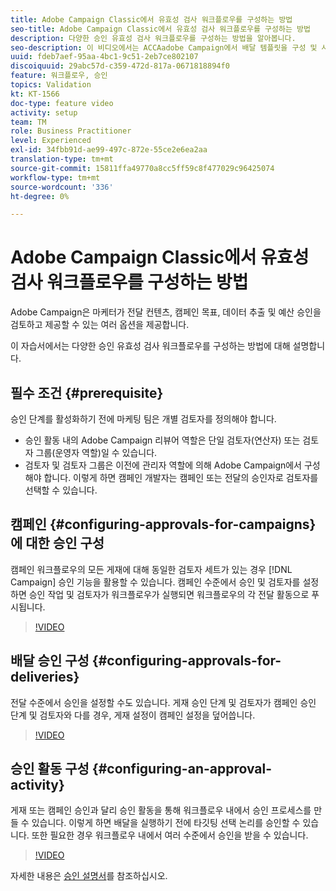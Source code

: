 ```yaml
---
title: Adobe Campaign Classic에서 유효성 검사 워크플로우를 구성하는 방법
seo-title: Adobe Campaign Classic에서 유효성 검사 워크플로우를 구성하는 방법
description: 다양한 승인 유효성 검사 워크플로우를 구성하는 방법을 알아봅니다.
seo-description: 이 비디오에서는 ACCAadobe Campaign에서 배달 템플릿을 구성 및 사용하는 방법에 대해 설명합니다. 마케터는 배포 컨텐츠, 캠페인 대상, 데이터 추출 및 예산 승인을 검토하고 제공할 수 있는 여러 옵션을 제공합니다. 이 자습서에서는 다양한 승인 유효성 검사 워크플로우를 구성하는 방법에 대해 설명합니다.
uuid: fdeb7aef-95aa-4bc1-9c51-2eb7ce802107
discoiquuid: 29abc57d-c359-472d-817a-0671818894f0
feature: 워크플로우, 승인
topics: Validation
kt: KT-1566
doc-type: feature video
activity: setup
team: TM
role: Business Practitioner
level: Experienced
exl-id: 34fbb91d-ae99-497c-872e-55ce2e6ea2aa
translation-type: tm+mt
source-git-commit: 15811ffa49770a8cc5ff59c8f477029c96425074
workflow-type: tm+mt
source-wordcount: '336'
ht-degree: 0%

---
```


# Adobe Campaign Classic에서 유효성 검사 워크플로우를 구성하는 방법

Adobe Campaign은 마케터가 전달 컨텐츠, 캠페인 목표, 데이터 추출 및 예산 승인을 검토하고 제공할 수 있는 여러 옵션을 제공합니다.

이 자습서에서는 다양한 승인 유효성 검사 워크플로우를 구성하는 방법에 대해 설명합니다.

## 필수 조건 {#prerequisite}

승인 단계를 활성화하기 전에 마케팅 팀은 개별 검토자를 정의해야 합니다.

* 승인 활동 내의 Adobe Campaign 리뷰어 역할은 단일 검토자(연산자) 또는 검토자 그룹(운영자 역할)일 수 있습니다.
* 검토자 및 검토자 그룹은 이전에 관리자 역할에 의해 Adobe Campaign에서 구성해야 합니다. 이렇게 하면 캠페인 개발자는 캠페인 또는 전달의 승인자로 검토자를 선택할 수 있습니다.

## 캠페인 {#configuring-approvals-for-campaigns}에 대한 승인 구성

캠페인 워크플로우의 모든 게재에 대해 동일한 검토자 세트가 있는 경우 [!DNL Campaign] 승인 기능을 활용할 수 있습니다. 캠페인 수준에서 승인 및 검토자를 설정하면 승인 작업 및 검토자가 워크플로우가 실행되면 워크플로우의 각 전달 활동으로 푸시됩니다.

>[!VIDEO](https://video.tv.adobe.com/v/25175?quality=12)

## 배달 승인 구성 {#configuring-approvals-for-deliveries}

전달 수준에서 승인을 설정할 수도 있습니다. 게재 승인 단계 및 검토자가 캠페인 승인 단계 및 검토자와 다를 경우, 게재 설정이 캠페인 설정을 덮어씁니다.

>[!VIDEO](https://video.tv.adobe.com/v/25176?quality=12)

## 승인 활동 구성 {#configuring-an-approval-activity}

게재 또는 캠페인 승인과 달리 승인 활동을 통해 워크플로우 내에서 승인 프로세스를 만들 수 있습니다. 이렇게 하면 배달을 실행하기 전에 타깃팅 선택 논리를 승인할 수 있습니다. 또한 필요한 경우 워크플로우 내에서 여러 수준에서 승인을 받을 수 있습니다.

>[!VIDEO](https://video.tv.adobe.com/v/25174?quality=12)

자세한 내용은 [승인 설명서](https://docs.adobe.com/help/en/campaign-classic/using/automating-with-workflows/flow-control-activities/approval.html)를 참조하십시오.
